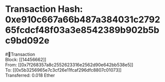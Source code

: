 
Transaction Hash: 0xe910c667a66b487a384031c279265fcdcf48f03a3e8542389b902b5bc9bd092e
====================================================================================
  
#💸Transaction  
Block: [[14456662]]  
From: [[0x7f268357a8c2552623316e2562d90e642bb538e5]]  
To: [[0x5b3256965e7c3cf26e11fcaf296dfc8807c01073]]  
Transferred: 0.018 Ether